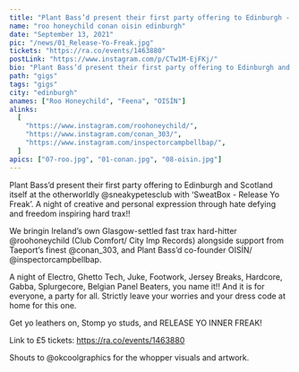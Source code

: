 ```yaml
---
title: "Plant Bass’d present their first party offering to Edinburgh - Release Yo Freak"
name: "roo honeychild conan oisin edinburgh"
date: "September 13, 2021"
pic: "/news/01_Release-Yo-Freak.jpg"
tickets: "https://ra.co/events/1463880"
postLink: "https://www.instagram.com/p/CTw1M-EjFKj/"
bio: "Plant Bass’d present their first party offering to Edinburgh and Scotland itself at the otherworldly Sneaky Petes..."
path: "gigs"
tags: "gigs"
city: "edinburgh"
anames: ["Roo Honeychild", "Feena", "OISÍN"]
alinks:
  [
    "https://www.instagram.com/roohoneychild/",
    "https://www.instagram.com/conan_303/",
    "https://www.instagram.com/inspectorcampbellbap/",
  ]
apics: ["07-roo.jpg", "01-conan.jpg", "08-oisin.jpg"]
---
```


Plant Bass’d present their first party offering to Edinburgh and Scotland itself at the otherworldly @sneakypetesclub with ‘SweatBox - Release Yo Freak’.
A night of creative and personal expression through hate defying and freedom inspiring hard trax!!

We bringin Ireland’s own Glasgow-settled fast trax hard-hitter @roohoneychild (Club Comfort/ City Imp Records) alongside support from Taeport’s finest @conan_303, and Plant Bass’d co-founder OISÍN/ @inspectorcampbellbap.

A night of Electro, Ghetto Tech, Juke, Footwork, Jersey Breaks, Hardcore, Gabba, Splurgecore, Belgian Panel Beaters, you name it!!
And it is for everyone, a party for all. Strictly leave your worries and your dress code at home for this one.

Get yo leathers on, Stomp yo studs, and RELEASE YO INNER FREAK!

Link to £5 tickets: https://ra.co/events/1463880

Shouts to @okcoolgraphics for the whopper visuals and artwork.
